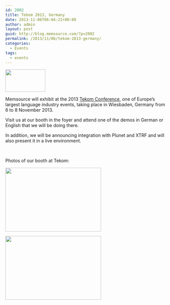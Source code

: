 ```yaml
---
id: 2002
title: Tekom 2013, Germany
date: 2013-11-06T06:04:21+00:00
author: admin
layout: post
guid: http://blog.memsource.com/?p=2002
permalink: /2013/11/06/tekom-2013-germany/
categories:
  - Events
tags:
  - events
---
```

[<img class=" alignleft" title="tekom" src="/wp-content/uploads/2012/10/tekom.png" alt="" width="125" height="70" />](http://tekom.de/)

Memsource will exhibit at the 2013 [Tekom Conference](http://tekom.de/), one of Europe&#8217;s largest language industry events, taking place in Wiesbaden, Germany from 6 to 8 November 2013.

Visit us at our booth in the foyer and attend one of the demos in German or English that we will be doing there.<!--more-->

In addition, we will be announcing integration with Plunet and XTRF and will also present it in a live environment.

&nbsp;

Photos of our booth at Tekom:

[<img class="alignnone size-medium wp-image-2021" title="Memsource booth at Tekom" src="/wp-content/uploads/2013/11/DSC08024-300x199.jpg" alt="" width="300" height="199" />](/wp-content/uploads/2013/11/DSC08024.jpg)

[<img class="alignnone size-medium wp-image-2022" title="Memsource booth at Tekom" src="/wp-content/uploads/2013/11/DSC08026-300x199.jpg" alt="" width="300" height="199" />](/wp-content/uploads/2013/11/DSC08026.jpg)